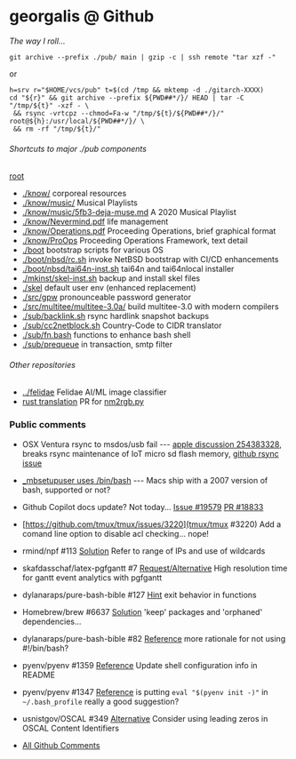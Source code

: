 # georgalis @ Github 

_The way I roll..._
```
git archive --prefix ./pub/ main | gzip -c | ssh remote "tar xzf -"
```
or
```
h=srv r="$HOME/vcs/pub" t=$(cd /tmp && mktemp -d ./gitarch-XXXX)
cd "${r}" && git archive --prefix ${PWD##*/}/ HEAD | tar -C "/tmp/${t}" -xzf - \
 && rsync -vrtcpz --chmod=Fa-w "/tmp/${t}/${PWD##*/}/" root@${h}:/usr/local/${PWD##*/}/ \
 && rm -rf "/tmp/${t}/"
```

###### Shortcuts to major ./pub components

[root](https://github.com/georgalis/pub/)
* [./know/](./know#edification) corporeal resources
* [./know/music/](./know/music#readme) Musical Playlists
* [./know/music/5fb3-deja-muse.md](./know/music/5fb3-deja-muse.md#5fb3-deja-muse) A 2020 Musical Playlist
* [./know/Nevermind.pdf](./know/Nevermind.pdf) life management
* [./know/Operations.pdf](./know/Operations.pdf) Proceeding Operations, brief graphical format
* [./know/ProOps](./know/ProOps/README.md) Proceeding Operations Framework, text detail
* [./boot](./boot) bootstrap scripts for various OS
* [./boot/nbsd/rc.sh](./boot/nbsd/rc.sh) invoke NetBSD bootstrap with CI/CD enhancements
* [./boot/nbsd/tai64n-inst.sh](./boot/nbsd/tai64n-inst.sh) tai64n and tai64nlocal installer
* [./mkinst/skel-inst.sh](./mkinst/skel-inst.sh) backup and install skel files
* [./skel](./skel) default user env (enhanced replacement)
* [./src/gpw](./src/gpw) pronounceable password generator
* [./src/multitee/multitee-3.0a/](./src/multitee/multitee-3.0a/) build multitee-3.0 with modern compilers
* [./sub/backlink.sh](./sub/backlink.sh) rsync hardlink snapshot backups
* [./sub/cc2netblock.sh](./sub/cc2netblock.sh) Country-Code to CIDR translator
* [./sub/fn.bash](./sub/fn.bash) functions to enhance bash shell
* [./sub/prequeue](./sub/prequeue) in transaction, smtp filter

###### Other repositories
* [../felidae](https://github.com/georgalis/felidae) Felidae AI/ML image classifier
* [rust translation](https://github.com/georgalis/colab-61cc/pull/1) PR for [nm2rgb.py](https://github.com/georgalis/colab-61cc/tree/tint/tint)

### Public comments

* OSX Ventura rsync to msdos/usb fail --- [apple discussion 254383328](https://discussions.apple.com/thread/254383328), breaks rsync maintenance of IoT micro sd flash memory, [github rsync issue](https://github.com/WayneD/rsync/issues/412)

* [\_mbsetupuser uses /bin/bash](https://discussions.apple.com/thread/254233125) --- Macs ship with a 2007 version of bash, supported or not?

* Github Copilot docs update? Not today... [Issue #19579](https://github.com/community/community/discussions/19579) [PR #18833](https://github.com/github/docs/pull/18833)

* [https://github.com/tmux/tmux/issues/3220](tmux/tmux #3220) Add a comand line option to disable acl checking... nope!

* rmind/npf #113 [Solution](https://github.com/rmind/npf/issues/113#issuecomment-1157142538) Refer to range of IPs and use of wildcards

*  skafdasschaf/latex-pgfgantt #7 [Request/Alternative](https://github.com/skafdasschaf/latex-pgfgantt/issues/7#issuecomment-1149038354) High resolution time for gantt event analytics with pgfgantt

*  dylanaraps/pure-bash-bible #127 [Hint](https://github.com/dylanaraps/pure-bash-bible/pull/127#issuecomment-1081019748) exit behavior in functions

* Homebrew/brew #6637 [Solution](https://github.com/Homebrew/brew/issues/6637#issuecomment-545629991) 'keep' packages and 'orphaned' dependencies... 

* dylanaraps/pure-bash-bible #82 [Reference](https://github.com/dylanaraps/pure-bash-bible/issues/82#issuecomment-534194819) more rationale for not using #!/bin/bash? 

* pyenv/pyenv #1359 [Reference](https://github.com/pyenv/pyenv/pull/1359#issuecomment-504700287) Update shell configuration info in README 

* pyenv/pyenv #1347 [Reference](https://github.com/pyenv/pyenv/issues/1347#issuecomment-504034842) is putting `eval "$(pyenv init -)"` in `~/.bash_profile` really a good suggestion? 

* usnistgov/OSCAL #349 [Alternative](https://github.com/usnistgov/OSCAL/issues/349#issuecomment-546127937) Consider using leading zeros in OSCAL Content Identifiers 

* [All Github Comments](https://github.com/search?q=commenter%3Ageorgalis)

